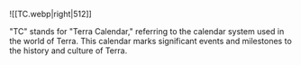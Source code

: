 ![[TC.webp|right|512]]

"TC" stands for "Terra Calendar," referring to the calendar system used in the world of Terra. This calendar marks significant events and milestones to the history and culture of Terra.